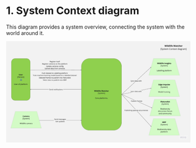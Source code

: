 # 1. System Context diagram

This diagram provides a system overview, connecting the system with the world around it.

![SystemContextDiagram.png](images/SystemContextDiagram.png)
